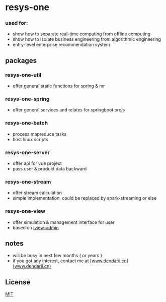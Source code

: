 # resys-one
### used for:
- show how to separate real-time computing from offline computing
- show how to isolate business engineering from algorithmic engineering
- entry-level enterprise recommendation system

## packages

### resys-one-util
- offer general static functions for spring & mr

### resys-one-spring
- offer general services and relates for springboot projs

### resys-one-batch
- process mapreduce tasks
- host linux scripts

### resys-one-server
- offer api for vue project
- pass user & product data backward

### resys-one-stream
- offer stream calculation
- simple implementation, could be replaced by spark-streaming or else

### resys-one-view
- offer simulation & management interface for user
- based on [iview-admin](https://github.com/iview/iview-admin)

## notes
- will be busy in next few months ( or years )
- if you got any interest, contact me at [www.dendarii.cn](www.dendarii.cn)

## License
[MIT](http://opensource.org/licenses/MIT)